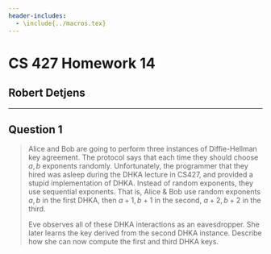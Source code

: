 ```yaml
---
header-includes:
  - \include{../macros.tex}
---
```


# CS 427 Homework 14

## Robert Detjens

---

## Question 1

> Alice and Bob are going to perform three instances of Diffie-Hellman key agreement. The protocol says that each time
> they should choose $a, b$ exponents randomly. Unfortunately, the programmer that they hired was asleep during the DHKA
> lecture in CS427, and provided a stupid implementation of DHKA. Instead of random exponents, they use sequential
> exponents. That is, Alice & Bob use random exponents $a, b$ in the first DHKA, then $a+1, b+1$ in the second, $a+2,
> b+2$ in the third.
>
> Eve observes all of these DHKA interactions as an eavesdropper. She later learns the key derived
> from the second DHKA instance. Describe how she can now compute the first and third DHKA keys.
